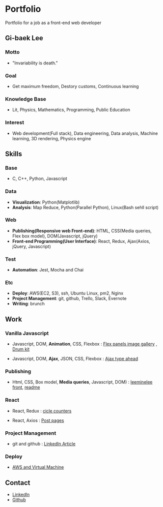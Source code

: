 # Portfolio
Portfolio for a job as a front-end web developer


## Gi-baek Lee

### Motto
- "Invariability is death."

### Goal
- Get maximum freedom, Destory customs, Continuous learning

### Knowledge Base
- Lit, Physics, Mathematics, Programming, Public Education

### Interest
- Web development(Full stack), Data engineering, Data analysis, Machine learning, 3D rendering, Physics engine


## Skills

### Base
- C, C++, Python, Javascript

### Data
- <b>Visualization</b>: Python(Matplotlib)
- <b>Analysis</b>: Map Reduce, Python(Parallel Python), Linux(Bash sehll script)

### Web
- <b>Publishing(Responsive web Front-end)</b>: HTML, CSS(Media queries, Flex box model), DOM(Javascript, jQuery)
- <b>Front-end Programming(User Interface)</b>: React, Redux, Ajax(Axios, jQuery, Javascript)

### Test
- <b>Automation</b>: Jest, Mocha and Chai

### Etc
- <b>Deploy</b>: AWS(EC2, S3), ssh, Ubuntu Linux, pm2, Nginx
- <b>Project Management</b>: git, github, Trello, Slack, Evernote
- <b>Writing</b>: brunch


## Work

### Vanilla Javascript
- Javascript, DOM, <b>Animation</b>, CSS, Flexbox
: [Flex panels image gallery](https://ginnyang2.github.io/javascript30-FlexPanelsImgGallery/)
, [Drum kit](https://ginnyang2.github.io/javascript30-drumKit/)

- Javascript, DOM, <b>Ajax</b>, JSON, CSS, Flexbox
: [Ajax type ahead](https://ginnyang2.github.io/javascript30-ajaxTypeAhead/)
 
### Publishing
- Html, CSS, Box model, <b>Media queries</b>, Javascript, DOM)
: [leeminelee front](https://ginnyang2.github.io/leeminelee_front/), [readme](https://github.com/ginNyang2/leeminelee_front)

### React
- React, Redux
: [cicle counters](https://ginnyang2.github.io/reactWithRedux_counterExample/)

- React, Axios
: [Post pages](https://ginnyang2.github.io/react-ajax-tutorial/)

### Project Management
- git and github
: [LinkedIn Article](https://www.linkedin.com/pulse/how-manage-your-team-project-versiongit-gi-baek-lee/)

### Deploy
- [AWS and Virtual Machine](https://ginnyang2.github.io/deployUsingGithubAndAws/)


## Contact
- [LinkedIn](www.linkedin.com/in/gibaeklee)
- [Github](https://github.com/ginNyang2)
